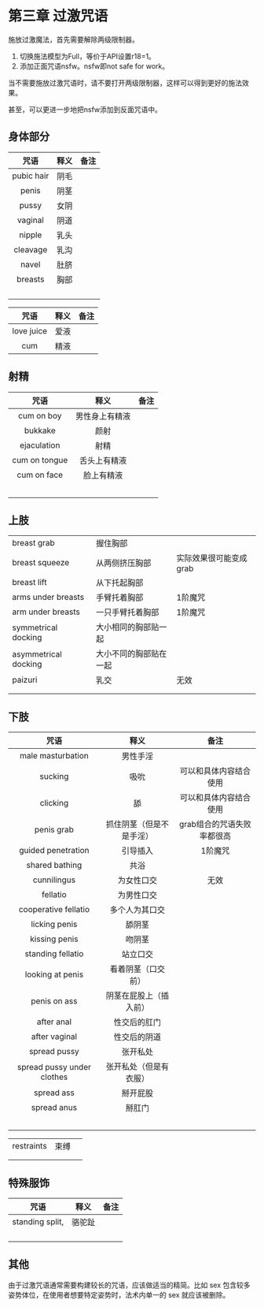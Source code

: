# 第三章 过激咒语

施放过激魔法，首先需要解除两级限制器。

1. 切换施法模型为Full，等价于API设置r18=1。
2. 添加正面咒语nsfw。nsfw即not safe for work。

当不需要施放过激咒语时，请不要打开两级限制器，这样可以得到更好的施法效果。

甚至，可以更进一步地把nsfw添加到反面咒语中。

## 身体部分

|     咒语     |  释义 |  备注 |
| :--------: | :-: | :-: |
| pubic hair |  阴毛 |     |
|    penis   |  阴茎 |     |
|    pussy   |  女阴 |     |
|   vaginal  |  阴道 |     |
|   nipple   |  乳头 |     |
|  cleavage  |  乳沟 |     |
|    navel   |  肚脐 |     |
|   breasts  |  胸部 |     |
|            |     |     |
|            |     |     |
|            |     |     |
|            |     |     |

|     咒语     |  释义 |  备注 |
| :--------: | :-: | :-: |
| love juice |  爱液 |     |
|     cum    |  精液 |     |

## 射精

|       咒语      |    释义   |  备注 |
| :-----------: | :-----: | :-: |
|   cum on boy  | 男性身上有精液 |     |
|    bukkake    |    颜射   |     |
|  ejaculation  |    射精   |     |
| cum on tongue |  舌头上有精液 |     |
|  cum on face  |  脸上有精液  |     |
|               |         |     |
|               |         |     |
|               |         |     |
|               |         |     |
|               |         |     |

##

## 上肢

|                      |             |               |
| -------------------- | ----------- | ------------- |
| breast grab          | 握住胸部        |               |
| breast squeeze       | 从两侧挤压胸部     | 实际效果很可能变成grab |
| breast lift          | 从下托起胸部      |               |
| arms under breasts   | 手臂托着胸部      | 1阶魔咒          |
| arm under breasts    | 一只手臂托着胸部    | 1阶魔咒          |
| symmetrical docking  | 大小相同的胸部贴一起  |               |
| asymmetrical docking | 大小不同的胸部贴在一起 |               |
| paizuri              | 乳交          | 无效            |
|                      |             |               |
|                      |             |               |



## 下肢

|             咒语             |      释义      |        备注       |
| :------------------------: | :----------: | :-------------: |
|      male masturbation     |     男性手淫     |                 |
|           sucking          |      吸吮      |   可以和具体内容结合使用   |
|          clicking          |       舔      |   可以和具体内容结合使用   |
|         penis grab         | 抓住阴茎（但是不是手淫） | grab组合的咒语失败率都很高 |
|     guided penetration     |     引导插入     |       1阶魔咒      |
|       shared bathing       |      共浴      |                 |
|         cunnilingus        |     为女性口交    |        无效       |
|          fellatio          |     为男性口交    |                 |
|    cooperative fellatio    |    多个人为其口交   |                 |
|        licking penis       |      舔阴茎     |                 |
|        kissing penis       |      吻阴茎     |                 |
|      standing fellatio     |     站立口交     |                 |
|      looking at penis      |   看着阴茎（口交前）  |                 |
|        penis on ass        |  阴茎在屁股上（插入前） |                 |
|         after anal         |    性交后的肛门    |                 |
|        after vaginal       |    性交后的阴道    |                 |
|        spread pussy        |     张开私处     |                 |
| spread pussy under clothes |  张开私处（但是有衣服） |                 |
|         spread ass         |     掰开屁股     |                 |
|         spread anus        |      掰肛门     |                 |
|                            |              |                 |
|                            |              |                 |
|                            |              |                 |
|                            |              |                 |
|                            |              |                 |

|            |    |   |
| ---------- | -- | - |
| restraints | 束缚 |   |
|            |    |   |
|            |    |   |

## 特殊服饰

|        咒语       |  释义 |  备注 |
| :-------------: | :-: | :-: |
| standing split, | 骆驼趾 |     |
|                 |     |     |
|                 |     |     |
|                 |     |     |
|                 |     |     |

## 其他

由于过激咒语通常需要构建较长的咒语，应该做适当的精简。比如 sex 包含较多姿势体位，在使用者想要特定姿势时，法术内单一的 sex 就应该被删除。
